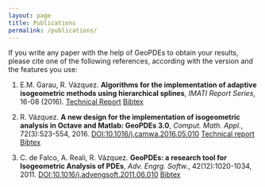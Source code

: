 ```yaml
---
layout: page
title: Publications
permalink: /publications/
---
```


If you write any paper with the help of GeoPDEs to obtain your results, please cite one of the following references, according with the version and the features you use:

1. E.M. Garau, R. Vázquez. **Algorithms for the implementation of adaptive isogeometric methods using hierarchical splines**, _IMATI Report Series_, 16-08 (2016). [Technical Report](http://bibliograzia.imati.cnr.it/reports/algorithms-implementation-adaptive-isogeometric-methods-using-hierarchical-splines) <a href="{{ site.github.url }}/bibtex/geopdes_hierarchical.bib" target="_blank">Bibtex</a>

2. R. Vázquez. **A new design for the implementation of isogeometric analysis in Octave and Matlab: GeoPDEs 3.0**, _Comput. Math. Appl._, 72(3):523-554, 2016. [DOI:10.1016/j.camwa.2016.05.010](http://dx.doi.org/10.1016/j.camwa.2016.05.010) [Technical report](http://bibliograzia.imati.cnr.it/reports/new-design-implementation-isogeometric-analysis) <a href="{{ site.github.url }}/bibtex/geopdes_v3.bib" target="_blank">Bibtex</a>

3. C. de Falco, A. Reali, R. Vázquez. **GeoPDEs: a research tool for Isogeometric Analysis of PDEs**, _Adv. Engrg. Softw._, 42(12):1020-1034, 2011. [DOI:10.1016/j.advengsoft.2011.06.010](http://dx.doi.org/10.1016/j.advengsoft.2011.06.010) 
<a href="{{ site.github.url }}/bibtex/geopdes_v1.bib" target="_blank">Bibtex</a>
